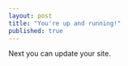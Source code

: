 ```yaml
---
layout: post
title: "You're up and running!"
published: true
---
```



Next you can update your site.
